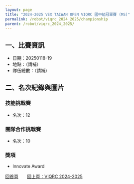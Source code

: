 ```yaml
---
layout: page
title: "2024-2025 VEX TAIWAN OPEN VIQRC 國中組冠軍賽 (MS)"
permalink: /robot/viqrc_2024_2025/championship
parent: /robot/viqrc_2024_2025/
---
```


## 一、比賽資訊

- 日期：20250118-19
- 地點：（請補）
- 隊伍總數：（請補）

## 二、名次紀錄與圖片

### 技能挑戰賽

- 名次：12

### 團隊合作挑戰賽

- 名次：10

### 獎項

- Innovate Award

[回首頁](/activity_reflections/)　　[回上頁：VIQRC 2024-2025](/activity_reflections/robot/viqrc_2024_2025/)


